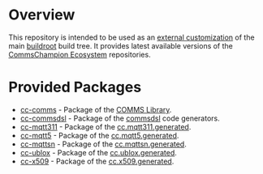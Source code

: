 # Overview
This repository is intended to be used as an
[external customization](https://buildroot.org/downloads/manual/manual.html#outside-br-custom) of the
main [buildroot](https://buildroot.org/) build tree.
It provides latest available versions of the
[CommsChampion Ecosystem](https://commschamp.github.io/) repositories.

# Provided Packages

- [cc-comms](package/cc-comms) - Package of the [COMMS Library](https://github.com/commschamp/comms).
- [cc-commsdsl](package/cc-commsdsl) - Package of the [commsdsl](https://github.com/commschamp/commscommsdsl) code generators.
- [cc-mqtt311](package/cc-mqtt311) - Package of the [cc.mqtt311.generated](https://github.com/commschamp/cc.mqtt311.generated).
- [cc-mqtt5](package/cc-mqtt5) - Package of the [cc.mqtt5.generated](https://github.com/commschamp/cc.mqtt5.generated).
- [cc-mqttsn](package/cc-mqttsn) - Package of the [cc.mqttsn.generated](https://github.com/commschamp/cc.mqttsn.generated).
- [cc-ublox](package/cc-ublox) - Package of the [cc.ublox.generated](https://github.com/commschamp/cc.ublox.generated).
- [cc-x509](package/cc-x509) - Package of the [cc.x509.generated](https://github.com/commschamp/cc.x509.generated).
